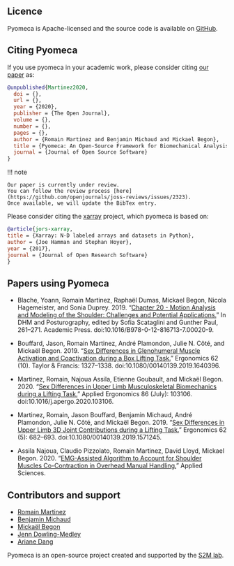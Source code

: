 ## Licence

Pyomeca is Apache-licensed and the source code is available on [GitHub](https://github.com/pyomeca/pyomeca).

## Citing Pyomeca

If you use pyomeca in your academic work, please consider citing [our paper](https://github.com/openjournals/joss-papers/blob/joss.02323/joss.02323/10.21105.joss.02323.pdf) as:

```bibtex
@unpublished{Martinez2020,
  doi = {},
  url = {},
  year = {2020},
  publisher = {The Open Journal},
  volume = {},
  number = {},
  pages = {},
  author = {Romain Martinez and Benjamin Michaud and Mickael Begon},
  title = {Pyomeca: An Open-Source Framework for Biomechanical Analysis},
  journal = {Journal of Open Source Software}
}
```

!!! note

    Our paper is currently under review.
    You can follow the review process [here](https://github.com/openjournals/joss-reviews/issues/2323).
    Once available, we will update the BibTex entry.

Please consider citing the [xarray](https://openresearchsoftware.metajnl.com/articles/10.5334/jors.148/) project, which pyomeca is based on:

```bibtex
@article{jors-xarray,
title = {Xarray: N-D labeled arrays and datasets in Python},
author = {Joe Hamman and Stephan Hoyer},
year = {2017},
journal = {Journal of Open Research Software}
}
```

## Papers using Pyomeca

- Blache, Yoann, Romain Martinez, Raphaël Dumas, Mickael Begon, Nicola Hagemeister, and Sonia Duprey. 2019. “[Chapter 20 - Motion Analysis and Modeling of the Shoulder: Challenges and Potential Applications.](https://www.sciencedirect.com/science/article/pii/B9780128167137000209)” In DHM and Posturography, edited by Sofia Scataglini and Gunther Paul, 261–271. Academic Press. doi:10.1016/B978-0-12-816713-7.00020-9.

- Bouffard, Jason, Romain Martinez, André Plamondon, Julie N. Côté, and Mickaël Begon. 2019. “[Sex Differences in Glenohumeral Muscle Activation and Coactivation during a Box Lifting Task.](https://doi.org/10.1080/00140139.2019.1640396)” Ergonomics 62 (10). Taylor & Francis: 1327–1338. doi:10.1080/00140139.2019.1640396.

- Martinez, Romain, Najoua Assila, Etienne Goubault, and Mickaël Begon. 2020. “[Sex Differences in Upper Limb Musculoskeletal Biomechanics during a Lifting Task.](https://doi.org/10.1016/j.apergo.2020.103106)” Applied Ergonomics 86 (July): 103106. doi:10.1016/j.apergo.2020.103106.

- Martinez, Romain, Jason Bouffard, Benjamin Michaud, André Plamondon, Julie N. Côté, and Mickaël Begon. 2019. “[Sex Differences in Upper Limb 3D Joint Contributions during a Lifting Task.](https://doi.org/10.1080/00140139.2019.1571245)” Ergonomics 62 (5): 682–693. doi:10.1080/00140139.2019.1571245.

- Assila Najoua, Claudio Pizzolato, Romain Martinez, David Lloyd, Mickael Begon. 2020. “[EMG-Assisted Algorithm to Account for Shoulder Muscles Co-Contraction in Overhead Manual Handling.](https://doi.org/10.3390/app10103522)” Applied Sciences.

## Contributors and support

- [Romain Martinez](https://github.com/romainmartinez)
- [Benjamin Michaud](https://github.com/pariterre)
- [Mickaël Begon](https://github.com/mickaelbegon)
- [Jenn Dowling-Medley](https://github.com/jdowlingmedley)
- [Ariane Dang](https://github.com/Dangzilla)

Pyomeca is an open-source project created and supported by the [S2M lab](https://www.facebook.com/s2mlab/).
